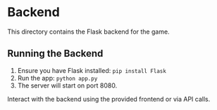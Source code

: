 
# Backend

This directory contains the Flask backend for the game.

## Running the Backend
1. Ensure you have Flask installed: `pip install Flask`
2. Run the app: `python app.py`
3. The server will start on port 8080.

Interact with the backend using the provided frontend or via API calls.
    